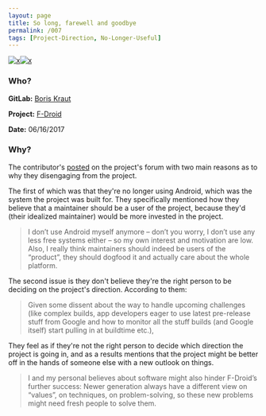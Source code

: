 ```yaml
---
layout: page
title: So long, farewell and goodbye
permalink: /007
tags: [Project-Direction, No-Longer-Useful]
---
```


[![x](https://img.shields.io/badge/-Project%20Direction-brightgreen)](/#ProjectD)[![x](https://img.shields.io/badge/-No%20Longer%20Useful-lightgrey)](/#NLU)

### Who?

**GitLab:** [Boris Kraut](https://gitlab.com/krt)

**Project:** [F-Droid](https://f-droid.org/en/)

**Date:** 06/16/2017

### Why?

The contributor's [posted](https://forum.f-droid.org/t/so-long-farewell-and-goodbye/600) on the project's forum with two main reasons as to why they disengaging from the project.

The first of which was that they're no longer using Android, which was the system the project was built for. They specifically mentioned how they believe that a maintainer should be a user of the project, because they'd (their idealized maintainer) would be more invested in the project. 

> I don’t use Android myself anymore – don’t you worry, I don’t use any less free systems either – so my own interest and motivation are low. Also, I really think maintainers should indeed be users of the “product”, they should dogfood it and actually care about the whole platform.

The second issue is they don't believe they're the right person to be deciding on the project's direction. According to them:

> Given some dissent about the way to handle upcoming challenges (like complex builds, app developers eager to use latest pre-release stuff from Google and how to monitor all the stuff builds (and Google itself) start pulling in at buildtime etc.),

They feel as if they're not the right person to decide which direction the project is going in, and as a results mentions that the project might be better off in the hands of someone else with a new outlook on things. 

> I and my personal believes about software might also hinder F-Droid’s further success: Newer generation always have a different view on “values”, on techniques, on problem-solving, so these new problems might need fresh people to solve them.